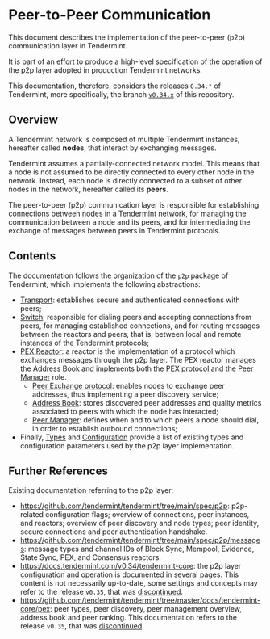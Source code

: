 # Peer-to-Peer Communication

This document describes the implementation of the peer-to-peer (p2p)
communication layer in Tendermint.

It is part of an [effort](https://github.com/tendermint/tendermint/issues/9089)
to produce a high-level specification of the operation of the p2p layer adopted
in production Tendermint networks.

This documentation, therefore, considers the releases `0.34.*` of Tendermint, more
specifically, the branch [`v0.34.x`](https://github.com/tendermint/tendermint/tree/v0.34.x)
of this repository.

## Overview

A Tendermint network is composed of multiple Tendermint instances, hereafter
called **nodes**, that interact by exchanging messages.

Tendermint assumes a partially-connected network model.
This means that a node is not assumed to be directly connected to every other
node in the network.
Instead, each node is directly connected to a subset of other nodes in the
network, hereafter called its **peers**.

The peer-to-peer (p2p) communication layer is responsible for establishing
connections between nodes in a Tendermint network,
for managing the communication between a node and its peers,
and for intermediating the exchange of messages between peers in Tendermint protocols.

## Contents

The documentation follows the organization of the `p2p` package of Tendermint,
which implements the following abstractions:

- [Transport](./transport.md): establishes secure and authenticated
   connections with peers;
- [Switch](./switch.md): responsible for dialing peers and accepting
   connections from peers, for managing established connections, and for
   routing messages between the reactors and peers,
   that is, between local and remote instances of the Tendermint protocols;
- [PEX Reactor](./pex.md): a reactor is the implementation of a protocol which
  exchanges messages through the p2p layer. The PEX reactor manages the [Address Book](./addressbook.md)  and implements both the [PEX protocol](./pex-protocol.md) and the  [Peer Manager](./peer_manager.md) role.
    - [Peer Exchange protocol](./pex-protocol.md): enables nodes to exchange peer addresses, thus implementing a peer discovery service;
    - [Address Book](./addressbook.md): stores discovered peer addresses and
  quality metrics associated to peers with which the node has interacted;
    - [Peer Manager](./peer_manager.md): defines when and to which peers a node
  should dial, in order to establish outbound connections;
- Finally, [Types](./types.md) and [Configuration](./configuration.md) provide
   a list of existing types and configuration parameters used by the p2p layer implementation.

## Further References

Existing documentation referring to the p2p layer:

- <https://github.com/tendermint/tendermint/tree/main/spec/p2p>: p2p-related
  configuration flags; overview of connections, peer instances, and reactors;
  overview of peer discovery and node types; peer identity, secure connections
  and peer authentication handshake.
- <https://github.com/tendermint/tendermint/tree/main/spec/p2p/messages>: message
  types and channel IDs of Block Sync, Mempool, Evidence, State Sync, PEX, and
  Consensus reactors.
- <https://docs.tendermint.com/v0.34/tendermint-core>: the p2p layer
  configuration and operation is documented in several pages.
  This content is not necessarily up-to-date, some settings and concepts may
  refer to the release `v0.35`, that was [discontinued][v35postmorten].
- <https://github.com/tendermint/tendermint/tree/master/docs/tendermint-core/pex>:
  peer types, peer discovery, peer management overview, address book and peer
  ranking. This documentation refers to the release `v0.35`, that was [discontinued][v35postmorten].

[v35postmorten]: https://interchain-io.medium.com/discontinuing-tendermint-v0-35-a-postmortem-on-the-new-networking-layer-3696c811dabc
